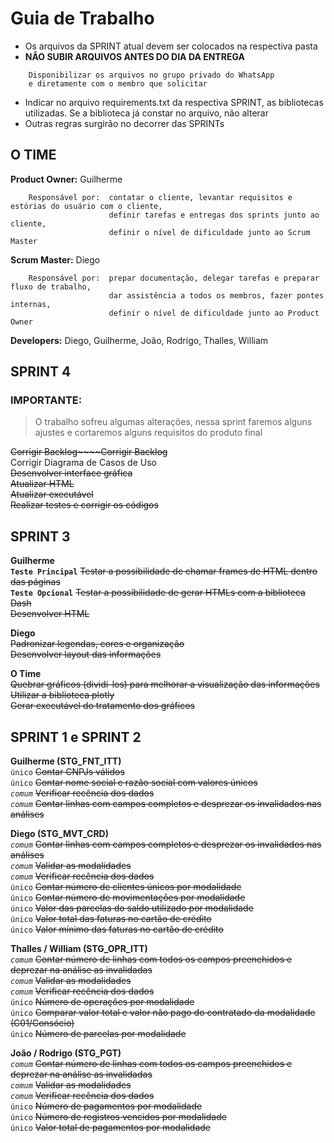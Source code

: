 # Guia de Trabalho

- Os arquivos da SPRINT atual devem ser colocados na respectiva pasta  
- **NÃO SUBIR ARQUIVOS ANTES DO DIA DA ENTREGA**  
```
    Disponibilizar os arquivos no grupo privado do WhatsApp
    e diretamente com o membro que solicitar
```
- Indicar no arquivo requirements.txt da respectiva SPRINT, as bibliotecas utilizadas. Se a biblioteca já constar no arquivo, não alterar  
- Outras regras surgirão no decorrer das SPRINTs  

## O TIME

**Product Owner:** Guilherme
```
    Responsável por:  contatar o cliente, levantar requisitos e estórias do usuário com o cliente,
                      definir tarefas e entregas dos sprints junto ao cliente,
                      definir o nível de dificuldade junto ao Scrum Master
```
**Scrum Master:** Diego
```
    Responsável por:  prepar documentação, delegar tarefas e preparar fluxo de trabalho,
                      dar assistência a todos os membros, fazer pontes internas,
                      definir o nível de dificuldade junto ao Product Owner
```
**Developers:** Diego, Guilherme, João, Rodrigo, Thalles, William

## SPRINT 4

### IMPORTANTE:
>O trabalho sofreu algumas alterações, nessa sprint faremos alguns ajustes e cortaremos alguns requisitos do produto final  

~~Corrigir Backlog~~~~Corrigir Backlog~~  
Corrigir Diagrama de Casos de Uso  
~~Desenvolver interface gráfica~~  
~~Atualizar HTML~~  
~~Atualizar executável~~  
~~Realizar testes e corrigir os códigos~~  

## SPRINT 3

**Guilherme**  
**`Teste Principal`** ~~Testar a possibilidade de chamar frames de HTML dentro das páginas~~  
**`Teste Opcional`** ~~Testar a possibilidade de gerar HTMLs com a biblioteca Dash~~  
~~Desenvolver HTML~~  

**Diego**  
~~Padronizar legendas, cores e organização~~  
~~Desenvolver layout das informações~~  

**O Time**  
~~Quebrar gráficos (dividí-los) para melhorar a visualização das informações~~  
~~Utilizar a biblioteca plotly~~  
~~Gerar executável do tratamento dos gráficos~~  

## SPRINT 1 e SPRINT 2

**Guilherme (STG_FNT_ITT)**  
`único` ~~Contar CNPJs válidos~~  
`único` ~~Contar nome social e razão social com valores únicos~~  
*`comum`* ~~Verificar recência dos dados~~  
*`comum`* ~~Contar linhas com campos completos e desprezar os invalidados nas análises~~  

**Diego (STG_MVT_CRD)**  
*`comum`* ~~Contar linhas com campos completos e desprezar os invalidados nas análises~~  
*`comum`* ~~Validar as modalidades~~  
*`comum`* ~~Verificar recência dos dados~~  
`único` ~~Contar número de clientes únicos por modalidade~~  
`único` ~~Contar número de movimentações por modalidade~~  
`único` ~~Valor das parcelas do saldo utilizado por modalidade~~  
`único` ~~Valor total  das faturas no cartão de crédito~~  
`único` ~~Valor mínimo das faturas no cartão de crédito~~  

**Thalles / William (STG_OPR_ITT)**  
*`comum`* ~~Contar número de linhas com todos os campos preenchidos e deprezar na análise as invalidadas~~  
*`comum`* ~~Validar as modalidades~~  
*`comum`* ~~Verificar recência dos dados~~  
`único` ~~Número de operações por modalidade~~  
`único` ~~Comparar valor total e valor não pago do contratado da modalidade (C01/Consócio)~~  
`único` ~~Número de parcelas por modalidade~~  

**João / Rodrigo (STG_PGT)**  
*`comum`* ~~Contar número de linhas com todos os campos preenchidos e deprezar na análise as invalidadas~~  
*`comum`* ~~Validar as modalidades~~  
*`comum`* ~~Verificar recência dos dados~~  
`único` ~~Número de pagamentos por modalidade~~  
`único` ~~Número de registros vencidos por modalidade~~  
`único` ~~Valor total de pagamentos por modalidade~~  
